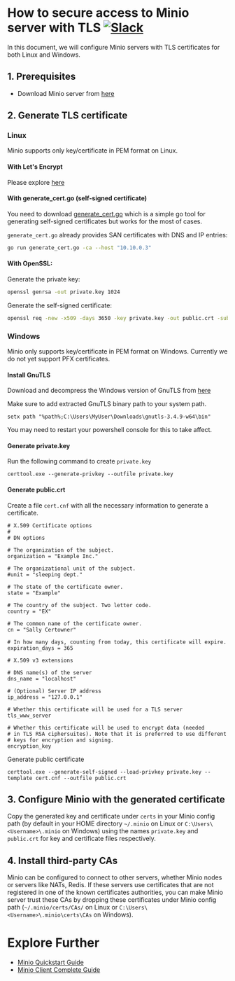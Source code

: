 # How to secure access to Minio server with TLS [![Slack](https://slack.minio.io/slack?type=svg)](https://slack.minio.io)

In this document, we will configure Minio servers with TLS certificates for both Linux and Windows.

## 1. Prerequisites

* Download Minio server from [here](https://docs.minio.io/docs/minio-quickstart-guide)

## 2. Generate TLS certificate

### Linux

Minio supports only key/certificate in PEM format on Linux.

#### With Let's Encrypt

Please explore [here](https://docs.minio.io/docs/generate-let-s-encypt-certificate-using-concert-for-minio)

#### With generate_cert.go (self-signed certificate)

You need to download [generate_cert.go](https://golang.org/src/crypto/tls/generate_cert.go?m=text) which is a simple go tool for generating self-signed certificates but works for the most of cases.

`generate_cert.go` already provides SAN certificates with DNS and IP entries:

```sh
go run generate_cert.go -ca --host "10.10.0.3"
```

#### With OpenSSL:

Generate the private key:

```sh
openssl genrsa -out private.key 1024
```

Generate the self-signed certificate:

```sh
openssl req -new -x509 -days 3650 -key private.key -out public.crt -subj "/C=US/ST=state/L=location/O=organization/CN=domain"
```

### Windows

Minio only supports key/certificate in PEM format on Windows. Currently we do not yet support PFX certificates.

#### Install GnuTLS

Download and decompress the Windows version of GnuTLS from [here](http://www.gnutls.org/download.html)

Make sure to add extracted GnuTLS binary path to your system path.

```
setx path "%path%;C:\Users\MyUser\Downloads\gnutls-3.4.9-w64\bin"
```

You may need to restart your powershell console for this to take affect.

#### Generate private.key

Run the following command to create `private.key`

```
certtool.exe --generate-privkey --outfile private.key 
```

#### Generate public.crt

Create a file `cert.cnf` with all the necessary information to generate a certificate.

```
# X.509 Certificate options
#
# DN options

# The organization of the subject.
organization = "Example Inc."

# The organizational unit of the subject.
#unit = "sleeping dept."

# The state of the certificate owner.
state = "Example"

# The country of the subject. Two letter code.
country = "EX"

# The common name of the certificate owner.
cn = "Sally Certowner"

# In how many days, counting from today, this certificate will expire.
expiration_days = 365

# X.509 v3 extensions

# DNS name(s) of the server
dns_name = "localhost"

# (Optional) Server IP address
ip_address = "127.0.0.1"

# Whether this certificate will be used for a TLS server
tls_www_server

# Whether this certificate will be used to encrypt data (needed
# in TLS RSA ciphersuites). Note that it is preferred to use different
# keys for encryption and signing.
encryption_key
```

Generate public certificate

```
certtool.exe --generate-self-signed --load-privkey private.key --template cert.cnf --outfile public.crt 
```

## 3. Configure Minio with the generated certificate

Copy the generated key and certificate under `certs` in your Minio config path (by default in your HOME directory `~/.minio` on Linux or `C:\Users\<Username>\.minio` on Windows) using the names `private.key` and `public.crt` for key and certificate files respectively.

## 4. Install third-party CAs

Minio can be configured to connect to other servers, whether Minio nodes or servers like NATs, Redis. If these servers use certificates that are not registered in one of the known certificates authorities, you can make Minio server trust these CAs by dropping these certificates under Minio config path (`~/.minio/certs/CAs/` on Linux or `C:\Users\<Username>\.minio\certs\CAs` on Windows).

# Explore Further
* [Minio Quickstart Guide](https://docs.minio.io/docs/minio-quickstart-guide)
* [Minio Client Complete Guide](https://docs.minio.io/docs/minio-client-complete-guide)
